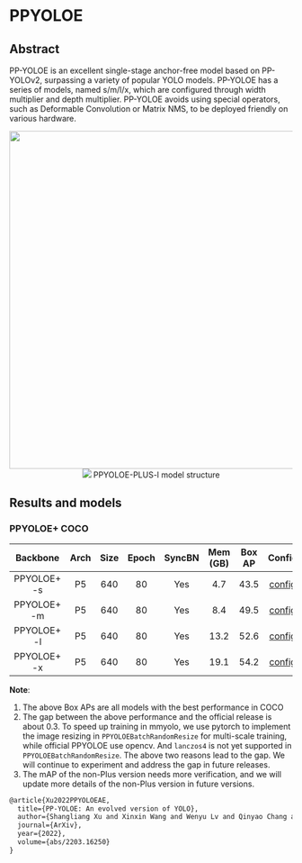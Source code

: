 # PPYOLOE

<!-- [ALGORITHM] -->

## Abstract

PP-YOLOE is an excellent single-stage anchor-free model based on PP-YOLOv2, surpassing a variety of popular YOLO models. PP-YOLOE has a series of models, named s/m/l/x, which are configured through width multiplier and depth multiplier. PP-YOLOE avoids using special operators, such as Deformable Convolution or Matrix NMS, to be deployed friendly on various hardware.

<div align=center>
<img src="https://github.com/PaddlePaddle/PaddleDetection/blob/release/2.5/docs/images/ppyoloe_plus_map_fps.png" width="600" />
</div>

<div align=center>
<img src="https://user-images.githubusercontent.com/71306851/212814840-9867ae5b-5c2c-46f0-ab20-443f678406ec.png"/>
PPYOLOE-PLUS-l model structure
</div>

## Results and models

### PPYOLOE+ COCO

|  Backbone   | Arch | Size | Epoch | SyncBN | Mem (GB) | Box AP |                          Config                           |                                                                                                                                                      Download                                                                                                                                                      |
| :---------: | :--: | :--: | :---: | :----: | :------: | :----: | :-------------------------------------------------------: | :----------------------------------------------------------------------------------------------------------------------------------------------------------------------------------------------------------------------------------------------------------------------------------------------------------------: |
| PPYOLOE+ -s |  P5  | 640  |  80   |  Yes   |   4.7    |  43.5  | [config](../ppyoloe/ppyoloe_plus_s_fast_8xb8-80e_coco.py) | [model](https://download.openmmlab.com/mmyolo/v0/ppyoloe/ppyoloe_plus_s_fast_8xb8-80e_coco/ppyoloe_plus_s_fast_8xb8-80e_coco_20230101_154052-9fee7619.pth) \| [log](https://download.openmmlab.com/mmyolo/v0/ppyoloe/ppyoloe_plus_s_fast_8xb8-80e_coco/ppyoloe_plus_s_fast_8xb8-80e_coco_20230101_154052.log.json) |
| PPYOLOE+ -m |  P5  | 640  |  80   |  Yes   |   8.4    |  49.5  | [config](../ppyoloe/ppyoloe_plus_m_fast_8xb8-80e_coco.py) | [model](https://download.openmmlab.com/mmyolo/v0/ppyoloe/ppyoloe_plus_m_fast_8xb8-80e_coco/ppyoloe_plus_m_fast_8xb8-80e_coco_20230104_193132-e4325ada.pth) \| [log](https://download.openmmlab.com/mmyolo/v0/ppyoloe/ppyoloe_plus_m_fast_8xb8-80e_coco/ppyoloe_plus_m_fast_8xb8-80e_coco_20230104_193132.log.json) |
| PPYOLOE+ -l |  P5  | 640  |  80   |  Yes   |   13.2   |  52.6  | [config](../ppyoloe/ppyoloe_plus_l_fast_8xb8-80e_coco.py) | [model](https://download.openmmlab.com/mmyolo/v0/ppyoloe/ppyoloe_plus_l_fast_8xb8-80e_coco/ppyoloe_plus_l_fast_8xb8-80e_coco_20230102_203825-1864e7b3.pth) \| [log](https://download.openmmlab.com/mmyolo/v0/ppyoloe/ppyoloe_plus_l_fast_8xb8-80e_coco/ppyoloe_plus_l_fast_8xb8-80e_coco_20230102_203825.log.json) |
| PPYOLOE+ -x |  P5  | 640  |  80   |  Yes   |   19.1   |  54.2  | [config](../ppyoloe/ppyoloe_plus_x_fast_8xb8-80e_coco.py) | [model](https://download.openmmlab.com/mmyolo/v0/ppyoloe/ppyoloe_plus_x_fast_8xb8-80e_coco/ppyoloe_plus_x_fast_8xb8-80e_coco_20230104_194921-8c953949.pth) \| [log](https://download.openmmlab.com/mmyolo/v0/ppyoloe/ppyoloe_plus_x_fast_8xb8-80e_coco/ppyoloe_plus_x_fast_8xb8-80e_coco_20230104_194921.log.json) |

**Note**:

1. The above Box APs are all models with the best performance in COCO
2. The gap between the above performance and the official release is about 0.3. To speed up training in mmyolo, we use pytorch to implement the image resizing in `PPYOLOEBatchRandomResize` for multi-scale training, while official PPYOLOE use opencv. And `lanczos4` is not yet supported in `PPYOLOEBatchRandomResize`. The above two reasons lead to the gap. We will continue to experiment and address the gap in future releases.
3. The mAP of the non-Plus version needs more verification, and we will update more details of the non-Plus version in future versions.

```latex
@article{Xu2022PPYOLOEAE,
  title={PP-YOLOE: An evolved version of YOLO},
  author={Shangliang Xu and Xinxin Wang and Wenyu Lv and Qinyao Chang and Cheng Cui and Kaipeng Deng and Guanzhong Wang and Qingqing Dang and Shengyun Wei and Yuning Du and Baohua Lai},
  journal={ArXiv},
  year={2022},
  volume={abs/2203.16250}
}
```
